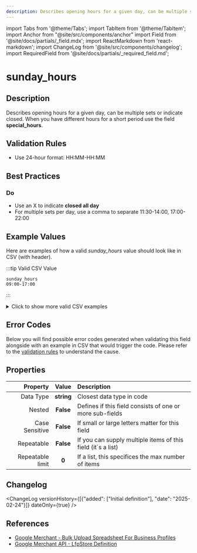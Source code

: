 ```yaml
---
description: Describes opening hours for a given day, can be multiple sets or indicate closed. When you have different hours for a short period use the field **special_hours**.
---
```


import Tabs from '@theme/Tabs';
import TabItem from '@theme/TabItem';
import Anchor from "@site/src/components/anchor"
import Field from '@site/docs/partials/_field.mdx';
import ReactMarkdown from 'react-markdown';
import ChangeLog from '@site/src/components/changelog';
import RequiredField from '@site/docs/partials/_required_field.md';

# sunday_hours

<RequiredField/>

## Description

Describes opening hours for a given day, can be multiple sets or indicate closed. When you have different hours for a short period use the field **special_hours**.






## Validation Rules

- Use 24-hour format: HH:MM-HH:MM


## Best Practices


### Do

- Use an X to indicate **closed all day**
- For multiple sets per day, use a comma to separate 11:30-14:00, 17:00-22:00





## Example Values

Here are examples of how a valid *sunday_hours* value  should look like in CSV (with header).

:::tip Valid CSV Value

```csv
sunday_hours
09:00-17:00
```

:::

<details>
  <summary>Click to show more valid CSV examples</summary>
  <div>

```csv
sunday_hours
09:00-17:00
```

```csv
sunday_hours
"11:30-14:00, 17:00-22:00"
```

```csv
sunday_hours
18:00-02:00
```

```csv
sunday_hours
X
```

```csv
sunday_hours
""
```

```csv
sunday_hours
00:00-24:00
```


  </div>
</details>

## Error Codes

Below you will find possible error codes generated when validating this field alongside with an example in CSV that would trigger the code. Please refer to the [validation rules](#validation-rules) to understand the cause.



## Properties

|     **Property** |         **Value**          | **Description**                                              |
|-----------------:|:--------------------------:|:-------------------------------------------------------------|
|        Data Type |    **string**     | Closest data type in code                                    |
|           Nested |      **False**      | Defines if this field consists of one or more sub-fields     |
|   Case Sensitive |  **False**  | If small or large letters matter for this field              |
|       Repeatable |    **False**    | If you can supply multiple items of this field (it´s a list) |
| Repeatable limit | **0** | If a list, this specifices the max number of items           |

## Changelog
<ChangeLog versionHistory={[{"added": ["Initial definition"], "date": "2025-02-24"}]} dateOnly={true} />

## References
- [Google Merchant - Bulk Upload Spreadsheet For Business Profiles](https://support.google.com/business/answer/3370250?hl=en&sjid=9926158084056215740-EU)
- [Google Merchant API - LfpStore Definition](https://developers.google.com/merchant/api/reference/rest/lfp_v1beta/accounts.lfpStores#LfpStore)
